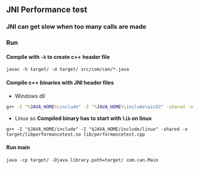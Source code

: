 ## JNI Performance test

### JNI can get slow when too many calls are made

### Run
#### Compile with `-h` to create c++ header file
```shell
javac -h target/ -d target/ src/com/can/*.java
```

#### Compile c++ binaries with JNI header files
- Windows dll
```bat
g++ -I "%JAVA_HOME%\include" -I "%JAVA_HOME%\include\win32" -shared -o target/performancetest.dll lib/performancetest.cpp
```
- Linux so **Compiled binary has to start with `lib` on linux**
```shell
g++ -I "$JAVA_HOME/include" -I "$JAVA_HOME/include/linux" -shared -o target/libperformancetest.so lib/performancetest.cpp
```

#### Run main
```shell
java -cp target/ -Djava.library.path=target/ com.can.Main
```
